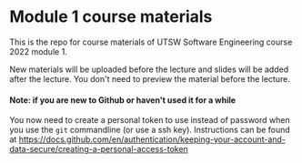 # Module 1 course materials

This is the repo for course materials of UTSW Software Engineering course 2022 module 1. 

New materials will be uploaded before the lecture and slides will be added after the lecture. You don't need to preview the material before the lecture.

#### Note: if you are new to Github or haven't used it for a while
You now need to create a personal token to use instead of password when you use the `git` commandline (or use a ssh key). Instructions can be found at 
https://docs.github.com/en/authentication/keeping-your-account-and-data-secure/creating-a-personal-access-token
